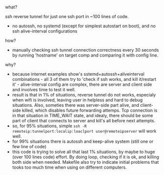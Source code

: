 what?

ssh reverse tunnel for just one ssh port in ~100 lines of code.
- no autossh, no systemd (except for simplest autostart on boot), and no ssh alive-interval configurations

how?
- manually checking ssh tunnel connection correctness every 30 seconds by running 'hostname' on target comp and comparing it with config line.

why?

- because internet examples show's sstemd+autossh+aliveinterval combinations
      - all 3 of them try to 'check if ssh works, and kill it/restart it'
      - alive-interval config are complex, there are server and client side and involves time to test it well.
- result is that in 1% of situations, reverse tunnel do not works, especialy when wifi is involved, 
  leaving user in helpless and hard to debug situations. Also, someties there was server-side part alive, and client-side killed, 
  which disables future forwarding attemps. Tcp connection is in that situation in TIME_WAIT state, and idealy, there should be 
  some part of client that connects to server and kill's all before next attempts.
- so, for 95% situations, simple `ssh -R remoteip:tunnelport:localip:loaclport user@remoteipserver` will work well.
- for 99% situations there is autossh and keep-alive system (still one or few line of code)
- this code is trying to solve all that last 1% situations, by maybe to huge (over 100 lines code) effort. By doing loop, checking 
  if it is ok, and killing both side when needed. Makefile also try to indicate initial problems that tooks too much time when using on 
  different computers.


